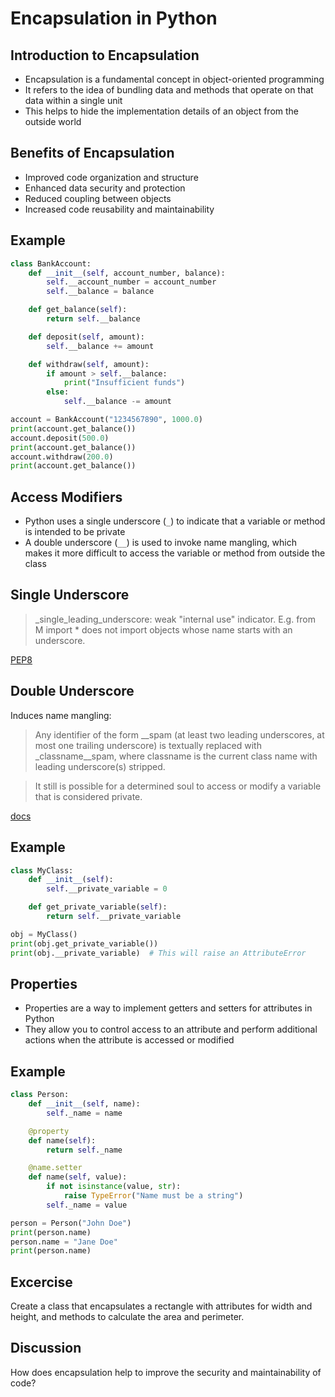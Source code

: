 Encapsulation in Python
======================

Introduction to Encapsulation
---------------------------

- Encapsulation is a fundamental concept in object-oriented programming
- It refers to the idea of bundling data and methods that operate on that data within a single unit
- This helps to hide the implementation details of an object from the outside world

Benefits of Encapsulation
-------------------------

- Improved code organization and structure
- Enhanced data security and protection
- Reduced coupling between objects
- Increased code reusability and maintainability

Example
-------

```python
class BankAccount:
    def __init__(self, account_number, balance):
        self.__account_number = account_number
        self.__balance = balance

    def get_balance(self):
        return self.__balance

    def deposit(self, amount):
        self.__balance += amount

    def withdraw(self, amount):
        if amount > self.__balance:
            print("Insufficient funds")
        else:
            self.__balance -= amount

account = BankAccount("1234567890", 1000.0)
print(account.get_balance())
account.deposit(500.0)
print(account.get_balance())
account.withdraw(200.0)
print(account.get_balance())
```

Access Modifiers
----------------

- Python uses a single underscore (`_`) to indicate that a variable or method is intended to be private
- A double underscore (`__`) is used to invoke name mangling, which makes it more difficult to access the variable or method from outside the class

Single Underscore
-----------------

> _single_leading_underscore: weak "internal use" indicator. E.g. from M import * does not import objects whose name starts with an underscore.

[PEP8](http://www.python.org/dev/peps/pep-0008/)

Double Underscore
-----------------

Induces name mangling:

> Any identifier of the form __spam (at least two leading underscores, at most one trailing underscore) is textually replaced with _classname__spam, where classname is the current class name with leading underscore(s) stripped.

> It still is possible for a determined soul to access or modify a variable that is considered private.

[docs](https://docs.python.org/3/tutorial/classes.html#private-variables)

Example
-------

```python
class MyClass:
    def __init__(self):
        self.__private_variable = 0

    def get_private_variable(self):
        return self.__private_variable

obj = MyClass()
print(obj.get_private_variable())
print(obj.__private_variable)  # This will raise an AttributeError
```

Properties
----------

- Properties are a way to implement getters and setters for attributes in Python
- They allow you to control access to an attribute and perform additional actions when the attribute is accessed or modified

Example
-------

```python
class Person:
    def __init__(self, name):
        self._name = name

    @property
    def name(self):
        return self._name

    @name.setter
    def name(self, value):
        if not isinstance(value, str):
            raise TypeError("Name must be a string")
        self._name = value

person = Person("John Doe")
print(person.name)
person.name = "Jane Doe"
print(person.name)
```

Excercise
---------

Create a class that encapsulates a rectangle with attributes for width and height, and methods to calculate the area and perimeter.

Discussion
----------

How does encapsulation help to improve the security and maintainability of code?

